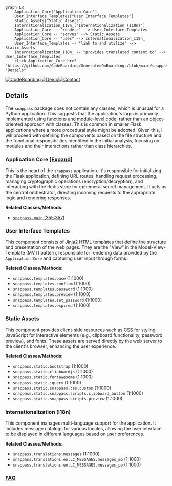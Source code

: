 ```mermaid
graph LR
    Application_Core["Application Core"]
    User_Interface_Templates["User Interface Templates"]
    Static_Assets["Static Assets"]
    Internationalization_I18n_["Internationalization (I18n)"]
    Application_Core -- "renders" --> User_Interface_Templates
    Application_Core -- "serves" --> Static_Assets
    Application_Core -- "uses" --> Internationalization_I18n_
    User_Interface_Templates -- "link to and utilize" --> Static_Assets
    Internationalization_I18n_ -- "provides translated content to" --> User_Interface_Templates
    click Application_Core href "https://github.com/CodeBoarding/GeneratedOnBoardings/blob/main/snappass/Application_Core.md" "Details"
```

[![CodeBoarding](https://img.shields.io/badge/Generated%20by-CodeBoarding-9cf?style=flat-square)](https://github.com/CodeBoarding/CodeBoarding)[![Demo](https://img.shields.io/badge/Try%20our-Demo-blue?style=flat-square)](https://www.codeboarding.org/demo)[![Contact](https://img.shields.io/badge/Contact%20us%20-%20contact@codeboarding.org-lightgrey?style=flat-square)](mailto:contact@codeboarding.org)

## Details

The `snappass` package does not contain any classes, which is unusual for a Python application. This suggests that the application's logic is primarily implemented using functions and module-level code, rather than an object-oriented approach with classes. This is common in smaller Flask applications where a more procedural style might be adopted. Given this, I will proceed with defining the components based on the file structure and the functional responsibilities identified in the initial analysis, focusing on modules and their interactions rather than class hierarchies.

### Application Core [[Expand]](./Application_Core.md)
This is the heart of the `snappass` application. It's responsible for initializing the Flask application, defining URL routes, handling request processing, managing cryptographic operations (encryption/decryption), and interacting with the Redis store for ephemeral secret management. It acts as the central orchestrator, directing incoming requests to the appropriate logic and rendering responses.


**Related Classes/Methods**:

- <a href="https://github.com/pinterest/snappass/blob/master/snappass/main.py#L355-L357" target="_blank" rel="noopener noreferrer">`snappass.main` (355:357)</a>


### User Interface Templates
This component consists of Jinja2 HTML templates that define the structure and presentation of the web pages. They are the "View" in the Model-View-Template (MVT) pattern, responsible for rendering data provided by the `Application Core` and capturing user input through forms.


**Related Classes/Methods**:

- `snappass.templates.base` (1:1000)
- `snappass.templates.confirm` (1:1000)
- `snappass.templates.password` (1:1000)
- `snappass.templates.preview` (1:1000)
- `snappass.templates.set_password` (1:1000)
- `snappass.templates.expired` (1:1000)


### Static Assets
This component provides client-side resources such as CSS for styling, JavaScript for interactive elements (e.g., clipboard functionality, password preview), and fonts. These assets are served directly by the web server to the client's browser, enhancing the user experience.


**Related Classes/Methods**:

- `snappass.static.bootstrap` (1:1000)
- `snappass.static.clipboardjs` (1:1000)
- `snappass.static.fontawesome` (1:1000)
- `snappass.static.jquery` (1:1000)
- `snappass.static.snappass.css.custom` (1:1000)
- `snappass.static.snappass.scripts.clipboard_button` (1:1000)
- `snappass.static.snappass.scripts.preview` (1:1000)


### Internationalization (I18n)
This component manages multi-language support for the application. It includes message catalogs for various locales, allowing the user interface to be displayed in different languages based on user preferences.


**Related Classes/Methods**:

- `snappass.translations.messages` (1:1000)
- `snappass.translations.en.LC_MESSAGES.messages_mo` (1:1000)
- `snappass.translations.en.LC_MESSAGES.messages_po` (1:1000)




### [FAQ](https://github.com/CodeBoarding/GeneratedOnBoardings/tree/main?tab=readme-ov-file#faq)